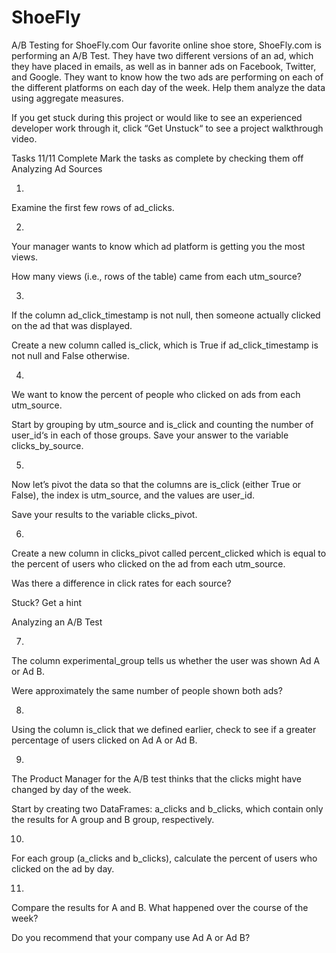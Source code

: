 # ShoeFly

A/B Testing for ShoeFly.com
Our favorite online shoe store, ShoeFly.com is performing an A/B Test. They have two different versions of an ad, which they have placed in emails, as well as in banner ads on Facebook, Twitter, and Google. They want to know how the two ads are performing on each of the different platforms on each day of the week. Help them analyze the data using aggregate measures.

If you get stuck during this project or would like to see an experienced developer work through it, click “Get Unstuck“ to see a project walkthrough video.

Tasks
11/11 Complete
Mark the tasks as complete by checking them off
Analyzing Ad Sources


1.
Examine the first few rows of ad_clicks.


2.
Your manager wants to know which ad platform is getting you the most views.

How many views (i.e., rows of the table) came from each utm_source?



3.
If the column ad_click_timestamp is not null, then someone actually clicked on the ad that was displayed.

Create a new column called is_click, which is True if ad_click_timestamp is not null and False otherwise.




4.
We want to know the percent of people who clicked on ads from each utm_source.

Start by grouping by utm_source and is_click and counting the number of user_id‘s in each of those groups. Save your answer to the variable clicks_by_source.



5.
Now let’s pivot the data so that the columns are is_click (either True or False), the index is utm_source, and the values are user_id.

Save your results to the variable clicks_pivot.




6.
Create a new column in clicks_pivot called percent_clicked which is equal to the percent of users who clicked on the ad from each utm_source.

Was there a difference in click rates for each source?

Stuck? Get a hint

Analyzing an A/B Test


7.
The column experimental_group tells us whether the user was shown Ad A or Ad B.

Were approximately the same number of people shown both ads?




8.
Using the column is_click that we defined earlier, check to see if a greater percentage of users clicked on Ad A or Ad B.



9.
The Product Manager for the A/B test thinks that the clicks might have changed by day of the week.

Start by creating two DataFrames: a_clicks and b_clicks, which contain only the results for A group and B group, respectively.



10.
For each group (a_clicks and b_clicks), calculate the percent of users who clicked on the ad by day.



11.
Compare the results for A and B. What happened over the course of the week?

Do you recommend that your company use Ad A or Ad B?
